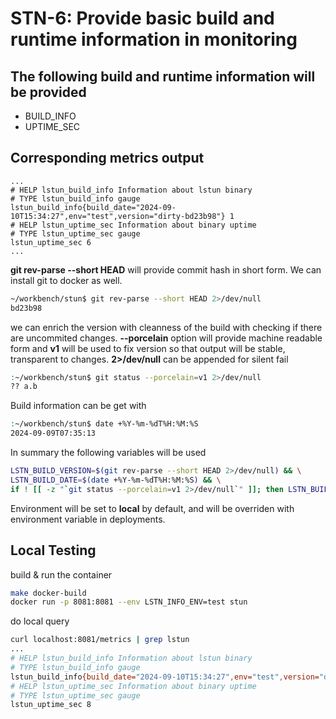 # STN-6: Provide basic build and runtime information in monitoring

## The following build and runtime information will be provided
* BUILD_INFO
* UPTIME_SEC

## Corresponding metrics output
```expfmt
...
# HELP lstun_build_info Information about lstun binary
# TYPE lstun_build_info gauge
lstun_build_info{build_date="2024-09-10T15:34:27",env="test",version="dirty-bd23b98"} 1
# HELP lstun_uptime_sec Information about binary uptime
# TYPE lstun_uptime_sec gauge
lstun_uptime_sec 6
...
```

**git rev-parse --short HEAD**  will provide commit hash in short form. We can install git to docker as well.

```bash
~/workbench/stun$ git rev-parse --short HEAD 2>/dev/null
bd23b98
```

we can enrich the version with cleanness of the build with checking if there are uncommited changes. **--porcelain** option will provide machine readable form and **v1** will be used to fix version so that output will be stable, transparent to changes. **2>/dev/null** can be appended for silent fail

```bash
:~/workbench/stun$ git status --porcelain=v1 2>/dev/null
?? a.b
```

Build information can be get with

```bash
:~/workbench/stun$ date +%Y-%m-%dT%H:%M:%S
2024-09-09T07:35:13
```

In summary the following variables will be used

```bash
LSTN_BUILD_VERSION=$(git rev-parse --short HEAD 2>/dev/null) && \
LSTN_BUILD_DATE=$(date +%Y-%m-%dT%H:%M:%S) && \
if ! [[ -z "`git status --porcelain=v1 2>/dev/null`" ]]; then LSTN_BUILD_VERSION="DIRTY ${LSTN_BUILD_VERSION}"; fi
```

Environment will be set to **local** by default, and will be overriden with environment variable in deployments.

## Local Testing
build & run the container
```bash
make docker-build
docker run -p 8081:8081 --env LSTN_INFO_ENV=test stun
```
do local query
```bash
curl localhost:8081/metrics | grep lstun
...
# HELP lstun_build_info Information about lstun binary
# TYPE lstun_build_info gauge
lstun_build_info{build_date="2024-09-10T15:34:27",env="test",version="dirty-bd23b98"} 1
# HELP lstun_uptime_sec Information about binary uptime
# TYPE lstun_uptime_sec gauge
lstun_uptime_sec 8

```